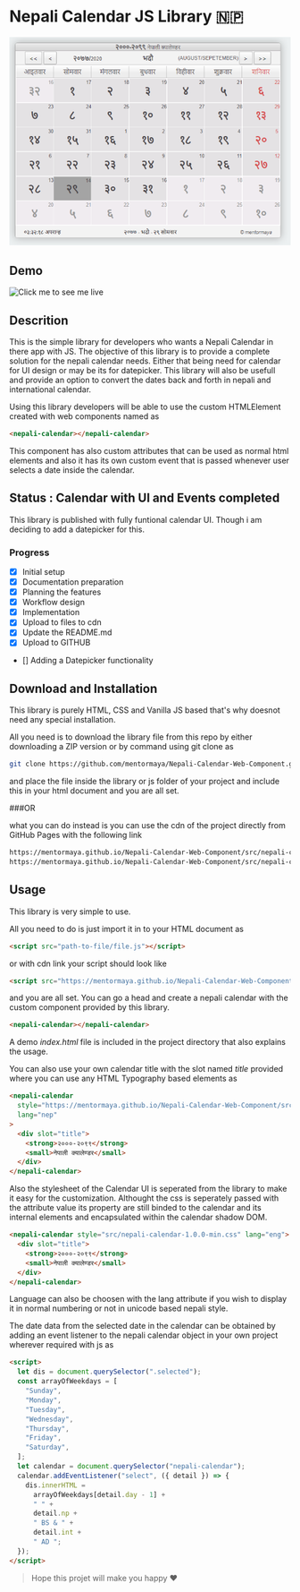 # Nepali Calendar JS Library :nepal:

![Nepali Calendar](Snips/Calendar.png)

## Demo

![Click me to see me live](https://mentormaya.github.io/Nepali-Calendar-Web-Component/)

## Descrition

This is the simple library for developers who wants a Nepali Calendar in there app with JS. The objective of this library is to provide a complete solution for the nepali calendar needs. Either that being need for calendar for UI design or may be its for datepicker. This library will also be usefull and provide an option to convert the dates back and forth in nepali and international calendar.

Using this library developers will be able to use the custom HTMLElement created with web components named as

```html
<nepali-calendar></nepali-calendar>
```

This component has also custom attributes that can be used as normal html elements and also it has its own custom event that is passed whenever user selects a date inside the calendar.

## Status : Calendar with UI and Events completed

This library is published with fully funtional calendar UI. Though i am deciding to add a datepicker for this.

### Progress

- [x] Initial setup
- [x] Documentation preparation
- [x] Planning the features
- [x] Workflow design
- [x] Implementation
- [x] Upload to files to cdn
- [x] Update the README.md
- [x] Upload to GITHUB
- [] Adding a Datepicker functionality

## Download and Installation

This library is purely HTML, CSS and Vanilla JS based that's why doesnot need any special installation.

All you need is to download the library file from this repo by either downloading a ZIP version or by command using git clone as

```bash
git clone https://github.com/mentormaya/Nepali-Calendar-Web-Component.git
```

and place the file inside the library or js folder of your project and include this in your html document and you are all set.

###OR

what you can do instead is you can use the cdn of the project directly from GitHub Pages with the following link

```bash
https://mentormaya.github.io/Nepali-Calendar-Web-Component/src/nepali-calendar-1.0.0-min.css
https://mentormaya.github.io/Nepali-Calendar-Web-Component/src/nepali-calendar-web-component-min.js
```

## Usage

This library is very simple to use.

All you need to do is just import it in to your HTML document as

```html
<script src="path-to-file/file.js"></script>
```

or with cdn link your script should look like

```html
<script src="https://mentormaya.github.io/Nepali-Calendar-Web-Component/src/nepali-calendar-web-component-min.js"></script>
```

and you are all set. You can go a head and create a nepali calendar with the custom component provided by this library.

```html
<nepali-calendar></nepali-calendar>
```

A demo _index.html_ file is included in the project directory that also explains the usage.

You can also use your own calendar title with the slot named _title_ provided where you can use any HTML Typography based elements as

```html
<nepali-calendar
  style="https://mentormaya.github.io/Nepali-Calendar-Web-Component/src/nepali-calendar-1.0.0-min.css"
  lang="nep"
>
  <div slot="title">
    <strong>२०००-२०९९</strong>
    <small>नेपाली क्यालेण्डर</small>
  </div>
</nepali-calendar>
```

Also the stylesheet of the Calendar UI is seperated from the library to make it easy for the customization. Althought the css is seperately passed with the attribute value its property are still binded to the calendar and its internal elements and encapsulated within the calendar shadow DOM.

```html
<nepali-calendar style="src/nepali-calendar-1.0.0-min.css" lang="eng">
  <div slot="title">
    <strong>२०००-२०९९</strong>
    <small>नेपाली क्यालेण्डर</small>
  </div>
</nepali-calendar>
```

Language can also be choosen with the lang attribute if you wish to display it in normal numbering or not in unicode based nepali style.

The date data from the selected date in the calendar can be obtained by adding an event listener to the nepali calendar object in your own project wherever required with js as

```html
<script>
  let dis = document.querySelector(".selected");
  const arrayOfWeekdays = [
    "Sunday",
    "Monday",
    "Tuesday",
    "Wednesday",
    "Thursday",
    "Friday",
    "Saturday",
  ];
  let calendar = document.querySelector("nepali-calendar");
  calendar.addEventListener("select", ({ detail }) => {
    dis.innerHTML =
      arrayOfWeekdays[detail.day - 1] +
      " " +
      detail.np +
      " BS & " +
      detail.int +
      " AD ";
  });
</script>
```

> Hope this projet will make you happy &hearts;
